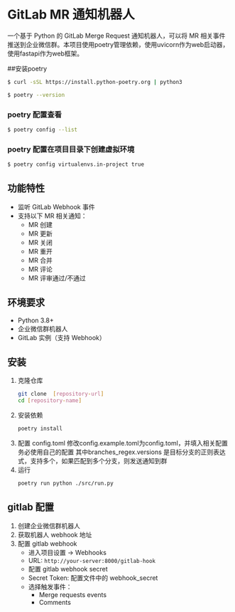 # GitLab MR 通知机器人

一个基于 Python 的 GitLab Merge Request 通知机器人，可以将 MR 相关事件推送到企业微信群。本项目使用poetry管理依赖，使用uvicorn作为web启动器，使用fastapi作为web框架。

##安装poetry
```bash
$ curl -sSL https://install.python-poetry.org | python3

$ poetry --version
```
### poetry 配置查看
```bash
$ poetry config --list
```

### poetry 配置在项目目录下创建虚拟环境
```bash
$ poetry config virtualenvs.in-project true
```



## 功能特性

- 监听 GitLab Webhook 事件
- 支持以下 MR 相关通知：
  - MR 创建
  - MR 更新
  - MR 关闭
  - MR 重开
  - MR 合并
  - MR 评论
  - MR 评审通过/不通过

## 环境要求

- Python 3.8+
- 企业微信群机器人
- GitLab 实例（支持 Webhook）

## 安装

1. 克隆仓库 
   ```bash
   git clone  [repository-url]
   cd [repository-name]
   ```
2. 安装依赖
   ```bash
   poetry install
   ```
3. 配置 config.toml
   修改config.example.toml为config.toml，并填入相关配置 务必使用自己的配置
   其中branches_regex.versions 是目标分支的正则表达式，支持多个，如果匹配到多个分支，则发送通知到群
4. 运行
   ```bash
   poetry run python ./src/run.py
   ```

## gitlab 配置

1. 创建企业微信群机器人
2. 获取机器人 webhook 地址
3. 配置 gitlab webhook
   - 进入项目设置 -> Webhooks
   - URL: `http://your-server:8000/gitlab-hook`
   - 配置 gitlab webhook secret
   - Secret Token: 配置文件中的 webhook_secret
   - 选择触发事件：
     - Merge requests events
     - Comments

